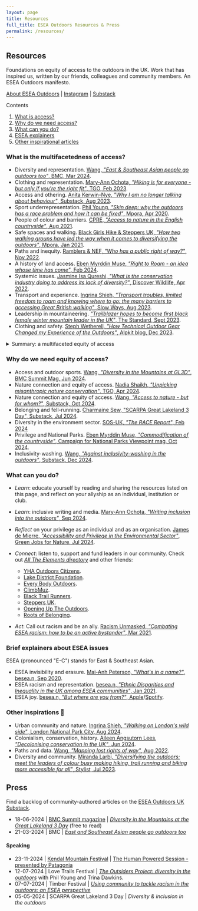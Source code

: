 ```yaml
---
layout: page
title: Resources
full_title: ESEA Outdoors Resources & Press
permalink: /resources/
---
```


## Resources

Foundations on equity of access to the outdoors in the UK. Work that has inspired us, written by our friends, colleagues and community members. An ESEA Outdoors manifesto.

[About ESEA Outdoors](https://eseaoutdoors.uk/) \| [Instagram](https://www.instagram.com/eseaoutdoorsuk/) \| [Substack](https://eseaoutdoorsuk.substack.com/)

Contents

1. [What is access?](#whatis-the-multifacetedness-of-access)
2. [Why do we need access?](#why-do-we-need-equity-of-access)
3. [What can you do?](#what-can-you-do)
4. [ESEA explainers](#brief-explainers-about-esea-issues)
5. [Other inspirational articles](#other-inspirations-)

### What is the multifacetedness of access?

- Diversity and representation. [Wang, _"East & Southeast Asian people go outdoors too"_, BMC, Mar 2024](https://eseaoutdoorsuk.substack.com/p/east-and-southeast-asian-people-go-outdoors-too).
- Clothing and representation. [Mary-Ann Ochota, _"Hiking is for everyone - but only if you're the right fit"_, TGO, Feb 2023](https://www.thegreatoutdoorsmag.com/opinion/hiking-is-for-everyone-but-only-if-youre-the-right-fit/).
- Access and othering. [Anita Kerwin-Nye, _"Why I am no longer talking about behaviour"_, Substack, Aug 2023](https://anitakerwinnye.substack.com/p/why-i-am-no-longer-talking-about).
- Sport underrepresentation. [Phil Young, _"Skin deep: why the outdoors has a race problem and how it can be fixed"_, Mpora, Apr 2020](https://mpora.com/multi-sport/does-the-outdoors-have-a-race-problem).
- People of colour and barriers. [CPRE, _"Access to nature in the English countryside"_, Aug 2021](https://www.cpre.org.uk/resources/2021-research-overview-access-to-nature-in-the-english-countryside/).
- Safe spaces and walking. [Black Girls Hike & Steppers UK, _"How two walking groups have led the way when it comes to diversifying the outdoors"_, Mpora, Jan 2021](https://mpora.com/hiking-and-trail-running/black-girls-hike-steppers-uk-diversifying-the-outdoors/).
- Paths and inequity. [Ramblers & NEF, _"Who has a public right of way?"_, Nov 2022](https://www.ramblers.org.uk/who-has-access-our-paths).
- A history of land access. [Eben Myrddin Muse, _"Right to Roam - an idea whose time has come"_, Feb 2024](https://www.ukclimbing.com/articles/opinions/right_to_roam_-_an_idea_whose_time_has_come-15632).
- Systemic issues. [Jasmine Isa Qureshi, _"What is the conservation industry doing to address its lack of diversity?"_, Discover Wildlife, Apr 2022](https://www.discoverwildlife.com/people/what-is-the-conservation-industry-doing-to-address-its-lack-of-diversity).
- Transport and experience. [Ingrina Shieh, _"Transport troubles, limited freedom to roam and knowing where to go: the many barriers to accessing Great British walking"_, Slow Ways, Aug 2023](https://buildstories.slowways.org/transport-troubles-limited-freedom-to-roam-and-knowing-where-to-go-the-many-barriers-to-accessing-great-british-walking/).
- Leadership in mountaineering. [_"Trailblazer hopes to become first black female winter mountain leader in the UK"_, The Standard, Sept 2023](https://www.standard.co.uk/news/uk/air-cadets-edinburgh-scotland-greater-london-havering-b1106643.html).
- Clothing and safety. [Steph Wetherell, _"How Technical Outdoor Gear Changed my Experience of the Outdoors"_, Alpkit blog, Dec 2023](https://alpkit.com/blogs/deeds/how-technical-outdoor-gear-changed-my-experience-of-the-outdoors).

<details><summary>Summary: a multifaceted equity of access</summary>
<img src="/assets/img/multifacetedness.png" alt="A multifaceted equity of access" style="width:100%;">
</details>

### Why do we need equity of access?

- Access and outdoor sports. [Wang, _"Diversity in the Mountains at GL3D"_, BMC Summit Mag, Jun 2024](https://eseaoutdoorsuk.substack.com/p/diversity-in-the-mountains-at-gl3d).
- Nature connection and equity of access. [Nadia Shaikh, _"Unpicking misanthropic nature conservation"_, TGO, Apr 2024](https://www.thegreatoutdoorsmag.com/news/creator-of-the-month-nadia-shaikh/).
- Nature connection and equity of access. [Wang, _"Access to nature - but for whom?"_, Substack, Oct 2024](https://eseaoutdoorsuk.substack.com/p/access-to-nature).
- Belonging and fell-running. [Charmaine Sew, "SCARPA Great Lakeland 3 Day", Substack, Jul 2024](https://quotidianresistance.substack.com/p/scarpa-great-lakeland-3day).
- Diversity in the environment sector. [SOS-UK, _"The RACE Report"_, Feb 2024](https://www.race-report.uk/)
- Privilege and National Parks. [Eben Myrddin Muse, _"Commodification of the countryside"_, Campaign for National Parks Viewpoint mag, Oct 2024](https://www.cnp.org.uk/blog/commodification-of-the-countryside/).
- Inclusivity-washing. [Wang, _"Against inclusivity-washing in the outdoors"_, Substack, Dec 2024](https://eseaoutdoorsuk.substack.com/p/against-inclusivity-washing).

### What can you do?

- _Learn_: educate yourself by reading and sharing the resources listed on this page, and reflect on your allyship as an individual, institution or club.
- _Learn_: inclusive writing and media. [Mary-Ann Ochota, _"Writing inclusion into the outdoors"_, Sep 2024](https://owpg.substack.com/p/writing-inclusion-into-the-outdoors).
- _Reflect_ on your privilege as an individual and as an organisation. [James de Mierre, _"Accessibility and Privilege in the Environmental Sector"_, Green Jobs for Nature, Jul 2024](https://greenjobsfornature.org/news-blog/accessibility-and-privilege-in-the-environmental-sector/).
- _Connect_: listen to, support and fund leaders in our community. Check out [_All The Elements directory_](https://www.alltheelements.co/directory) and other friends:
    - [YHA Outdoors Citizens](https://www.yha.org.uk/outdoor-citizens).
    - [Lake District Foundation](https://www.lakedistrictfoundation.org/partnership-dashboard/a-lake-district-for-everyone/).
    - [Every Body Outdoors](https://www.everybodyoutdoors.co.uk/).
    - [ClimbMuz](https://climbmuz.co.uk/).
    - [Black Trail Runners](https://www.blacktrailrunners.run/).
    - [Steppers UK](https://www.instagram.com/steppers_uk).
    - [Opening Up The Outdoors](https://openinguptheoutdoors.com/).
    - [Roots of Belonging](https://www.rootsofbelonging.org/).

- _Act_: Call out racism and be an ally. [Racism Unmasked, _"Combating ESEA racism: how to be an active bystander"_, Mar 2021](https://racismunmaskededin.wixsite.com/website/post/combating-esea-racism-how-to-be-an-active-bystander).
  

### Brief explainers about ESEA issues

ESEA (pronounced "E-C") stands for East & Southeast Asian.

- ESEA invisibility and erasure. [Mai-Anh Peterson, _"What's in a name?"_, besea.n, Sep 2020](https://www.besean.co.uk/spotlight/whats-in-a-name).
- ESEA racism and representation. [besea.n, _"Ethnic Disparities and Inequality in the UK among ESEA communities"_, Jan 2021](https://www.besean.co.uk/resources-posts/inequalities-report).
- ESEA joy. [besea.n, _"But where are you from?"_, Apple](https://podcasts.apple.com/gb/podcast/but-where-are-you-from/id1504169493)/[Spotify](https://open.spotify.com/show/71r4oAbdEH1B7g51ckOwnt?si=250pVhsKSvSNkz_-hGuN2w&nd=1&dlsi=00391503bf4b4632).
  

### Other inspirations 💛

- Urban community and nature. [Ingrina Shieh, _"Walking on London's wild side"_, London National Park City, Aug 2024](https://nationalparkcity.london/ranger-story-ingrina-shieh).
- Colonialism, conservation, history. [Aileen Angsutorn Lees, _"Decolonising conservation in the UK"_, Jun 2024](https://shado-mag.com/opinion/decolonising-conservation-in-the-uk/).
- Paths and data. [Wang, _"Mapping lost rights of way"_, Aug 2022](https://andrewwango.github.io/prow-map-about/).
- Diversity and community. [Miranda Larbi, _"Diversifying the outdoors: meet the leaders of colour busy making hiking, trail running and biking more accessible for all"_, Stylist, Jul 2023](https://www.stylist.co.uk/fitness-health/diversifying-the-outdoors-the-summit/801256).

## Press

Find a backlog of community-authored articles on the [ESEA Outdoors UK Substack](https://eseaoutdoorsuk.substack.com/).

- 18-06-2024 \| [BMC Summit magazine](https://www.thebmc.co.uk/cats/all/summit_magazine) \| [_Diversity in the Mountains at the Great Lakeland 3 Day_](https://eseaoutdoorsuk.substack.com/p/diversity-in-the-mountains-at-gl3d) (free to read)
- 21-03-2024 \| BMC \| [_East and Southeast Asian people go outdoors too_](https://eseaoutdoorsuk.substack.com/p/east-and-southeast-asian-people-go-outdoors-too)

#### Speaking

- 23-11-2024 \| [Kendal Mountain Festival](https://www.kendalmountainfestival.com/) \| [The Human Powered Session - presented by Patagonia](https://kendalmountainfestival.eventive.org/schedule/66796a8cf0c579007b34e2d9)
- 12-07-2024 \| Love Trails Festival \| [_The Outsiders Project: diversity in the outdoors_](https://www.lovetrailsfestival.co.uk/explore-talks?explore=block-rwbm0h-39) with Phil Young and Trina Dawkins.
- 07-07-2024 \| Timber Festival \| [_Using community to tackle racism in the outdoors: an ESEA perspective_](https://timberfestival.org.uk/2024-programme/using-community-to-tackle-racism-in-the-outdoors-an-esea-perspective/)
- 05-05-2024 \| SCARPA Great Lakeland 3 Day \| _Diversity & inclusion in the outdoors_